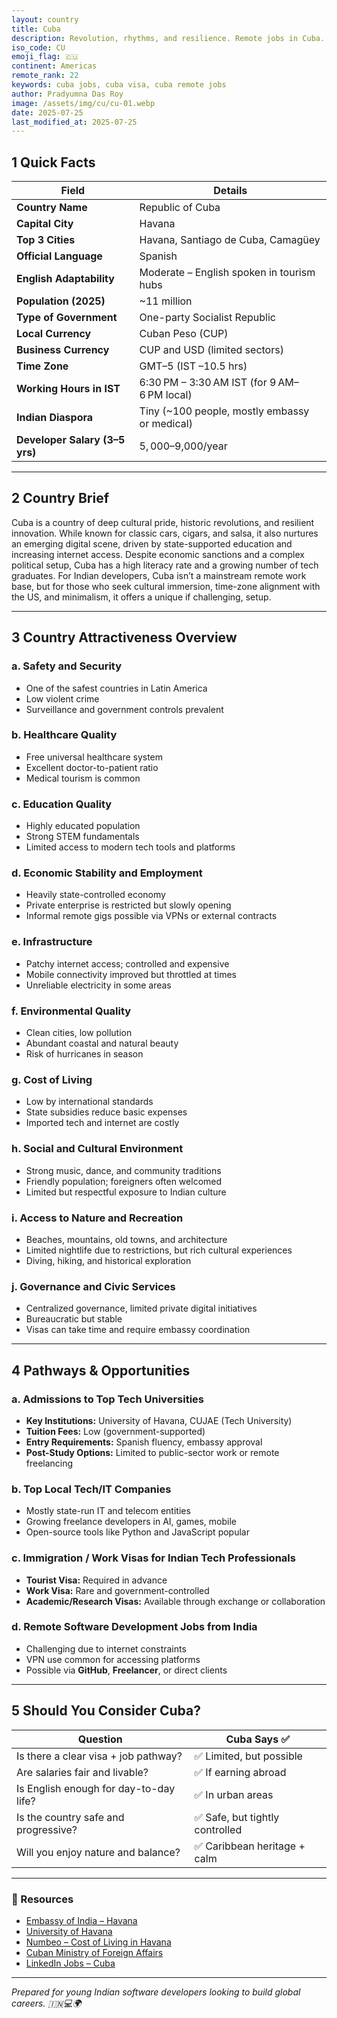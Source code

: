 ```yaml
---
layout: country
title: Cuba
description: Revolution, rhythms, and resilience. Remote jobs in Cuba. Trilp AI curated info. Indians in Cuba.
iso_code: CU
emoji_flag: 🇨🇺
continent: Americas
remote_rank: 22
keywords: cuba jobs, cuba visa, cuba remote jobs
author: Pradyumna Das Roy
image: /assets/img/cu/cu-01.webp
date: 2025-07-25
last_modified_at: 2025-07-25
---
```


## 1 Quick Facts

| Field                          | Details                                       |
| ------------------------------ | --------------------------------------------- |
| **Country Name**               | Republic of Cuba                              |
| **Capital City**               | Havana                                        |
| **Top 3 Cities**               | Havana, Santiago de Cuba, Camagüey            |
| **Official Language**          | Spanish                                       |
| **English Adaptability**       | Moderate – English spoken in tourism hubs     |
| **Population (2025)**          | ~11 million                                   |
| **Type of Government**         | One-party Socialist Republic                  |
| **Local Currency**             | Cuban Peso (CUP)                              |
| **Business Currency**          | CUP and USD (limited sectors)                 |
| **Time Zone**                  | GMT–5 (IST –10.5 hrs)                         |
| **Working Hours in IST**       | 6:30 PM – 3:30 AM IST (for 9 AM–6 PM local)   |
| **Indian Diaspora**            | Tiny (~100 people, mostly embassy or medical) |
| **Developer Salary (3–5 yrs)** | $5,000–$9,000/year                            |

---

## 2 Country Brief

Cuba is a country of deep cultural pride, historic revolutions, and resilient innovation. While known for classic cars, cigars, and salsa, it also nurtures an emerging digital scene, driven by state-supported education and increasing internet access. Despite economic sanctions and a complex political setup, Cuba has a high literacy rate and a growing number of tech graduates. For Indian developers, Cuba isn’t a mainstream remote work base, but for those who seek cultural immersion, time-zone alignment with the US, and minimalism, it offers a unique if challenging, setup.

---

## 3 Country Attractiveness Overview

### a. Safety and Security

- One of the safest countries in Latin America
- Low violent crime
- Surveillance and government controls prevalent

### b. Healthcare Quality

- Free universal healthcare system
- Excellent doctor-to-patient ratio
- Medical tourism is common

### c. Education Quality

- Highly educated population
- Strong STEM fundamentals
- Limited access to modern tech tools and platforms

### d. Economic Stability and Employment

- Heavily state-controlled economy
- Private enterprise is restricted but slowly opening
- Informal remote gigs possible via VPNs or external contracts

### e. Infrastructure

- Patchy internet access; controlled and expensive
- Mobile connectivity improved but throttled at times
- Unreliable electricity in some areas

### f. Environmental Quality

- Clean cities, low pollution
- Abundant coastal and natural beauty
- Risk of hurricanes in season

### g. Cost of Living

- Low by international standards
- State subsidies reduce basic expenses
- Imported tech and internet are costly

### h. Social and Cultural Environment

- Strong music, dance, and community traditions
- Friendly population; foreigners often welcomed
- Limited but respectful exposure to Indian culture

### i. Access to Nature and Recreation

- Beaches, mountains, old towns, and architecture
- Limited nightlife due to restrictions, but rich cultural experiences
- Diving, hiking, and historical exploration

### j. Governance and Civic Services

- Centralized governance, limited private digital initiatives
- Bureaucratic but stable
- Visas can take time and require embassy coordination

---

## 4 Pathways & Opportunities

### a. Admissions to Top Tech Universities

- **Key Institutions:** University of Havana, CUJAE (Tech University)
- **Tuition Fees:** Low (government-supported)
- **Entry Requirements:** Spanish fluency, embassy approval
- **Post-Study Options:** Limited to public-sector work or remote freelancing

### b. Top Local Tech/IT Companies

- Mostly state-run IT and telecom entities
- Growing freelance developers in AI, games, mobile
- Open-source tools like Python and JavaScript popular

### c. Immigration / Work Visas for Indian Tech Professionals

- **Tourist Visa:** Required in advance
- **Work Visa:** Rare and government-controlled
- **Academic/Research Visas:** Available through exchange or collaboration

### d. Remote Software Development Jobs from India

- Challenging due to internet constraints
- VPN use common for accessing platforms
- Possible via **GitHub**, **Freelancer**, or direct clients

---

## 5 Should You Consider Cuba?

| Question                               | Cuba Says ✅                    |
| -------------------------------------- | ------------------------------- |
| Is there a clear visa + job pathway?   | ✅ Limited, but possible        |
| Are salaries fair and livable?         | ✅ If earning abroad            |
| Is English enough for day-to-day life? | ✅ In urban areas               |
| Is the country safe and progressive?   | ✅ Safe, but tightly controlled |
| Will you enjoy nature and balance?     | ✅ Caribbean heritage + calm    |

---

### 🔗 Resources

- [Embassy of India – Havana](https://www.eoihavana.gov.in/)
- [University of Havana](https://www.uh.cu/)
- [Numbeo – Cost of Living in Havana](https://www.numbeo.com/cost-of-living/in/Havana)
- [Cuban Ministry of Foreign Affairs](https://www.minrex.gob.cu/)
- [LinkedIn Jobs – Cuba](https://www.linkedin.com/jobs/search/?location=Cuba)

---

_Prepared for young Indian software developers looking to build global careers. 🇮🇳💻🌍_
